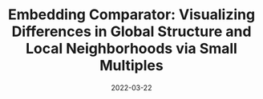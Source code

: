 ---
title: "Embedding Comparator: Visualizing Differences in Global Structure and Local Neighborhoods via Small Multiples"
authors:
  - key: angieboggust
    equal: true
  - key: brandoncarter
    equal: true
  - key: arvindsatya
venue: iui
type: conference
date: 2022-03-22
doi: 10.1145/3490099.3511122
award: "Best Paper Honorable Mention"
links:
  - name: Project
    icon: project
    url: "https://vis.csail.mit.edu/pubs/embedding-comparator/"
  - name: Paper
    icon: paper
    url: "https://arxiv.org/pdf/1912.04853"
  - name: Demo
    icon: demo
    url: "http://vis.csail.mit.edu/embedding-comparator/"
  - name: Video
    icon: video
    url: "https://www.youtube.com/watch?v=UU5LAxF8-7Q"
  - name: Code
    icon: code
    url: "https://github.com/mitvis/embedding-comparator"
---